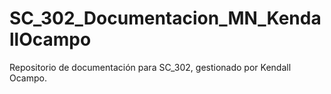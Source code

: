 # SC_302_Documentacion_MN_KendallOcampo
Repositorio de documentación para SC_302, gestionado por Kendall Ocampo.
